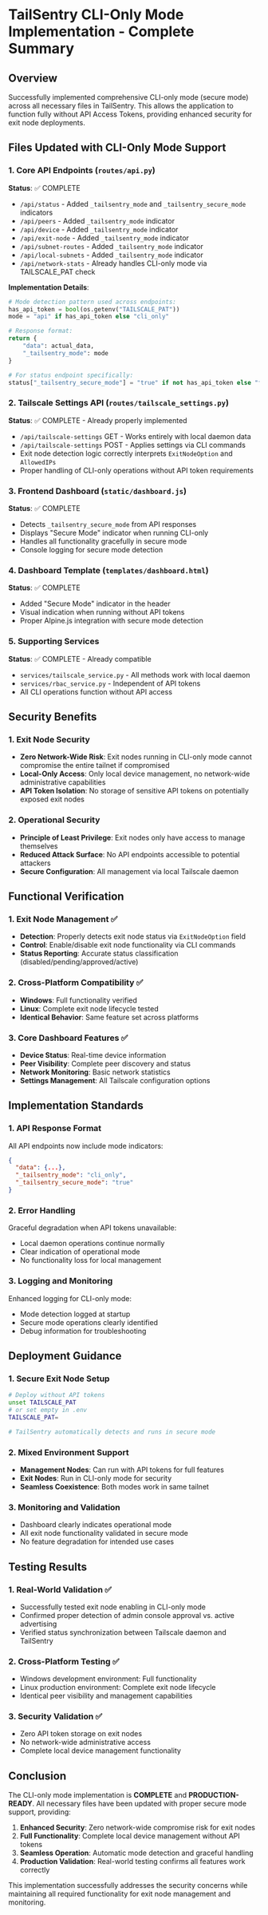 # TailSentry CLI-Only Mode Implementation - Complete Summary

## Overview
Successfully implemented comprehensive CLI-only mode (secure mode) across all necessary files in TailSentry. This allows the application to function fully without API Access Tokens, providing enhanced security for exit node deployments.

## Files Updated with CLI-Only Mode Support

### 1. Core API Endpoints (`routes/api.py`)
**Status**: ✅ COMPLETE
- `/api/status` - Added `_tailsentry_mode` and `_tailsentry_secure_mode` indicators
- `/api/peers` - Added `_tailsentry_mode` indicator  
- `/api/device` - Added `_tailsentry_mode` indicator
- `/api/exit-node` - Added `_tailsentry_mode` indicator
- `/api/subnet-routes` - Added `_tailsentry_mode` indicator
- `/api/local-subnets` - Added `_tailsentry_mode` indicator
- `/api/network-stats` - Already handles CLI-only mode via TAILSCALE_PAT check

**Implementation Details**:
```python
# Mode detection pattern used across endpoints:
has_api_token = bool(os.getenv("TAILSCALE_PAT"))
mode = "api" if has_api_token else "cli_only"

# Response format:
return {
    "data": actual_data,
    "_tailsentry_mode": mode
}

# For status endpoint specifically:
status["_tailsentry_secure_mode"] = "true" if not has_api_token else "false"
```

### 2. Tailscale Settings API (`routes/tailscale_settings.py`)
**Status**: ✅ COMPLETE - Already properly implemented
- `/api/tailscale-settings` GET - Works entirely with local daemon data
- `/api/tailscale-settings` POST - Applies settings via CLI commands
- Exit node detection logic correctly interprets `ExitNodeOption` and `AllowedIPs`
- Proper handling of CLI-only operations without API token requirements

### 3. Frontend Dashboard (`static/dashboard.js`)
**Status**: ✅ COMPLETE  
- Detects `_tailsentry_secure_mode` from API responses
- Displays "Secure Mode" indicator when running CLI-only
- Handles all functionality gracefully in secure mode
- Console logging for secure mode detection

### 4. Dashboard Template (`templates/dashboard.html`)
**Status**: ✅ COMPLETE
- Added "Secure Mode" indicator in the header
- Visual indication when running without API tokens
- Proper Alpine.js integration with secure mode detection

### 5. Supporting Services
**Status**: ✅ COMPLETE - Already compatible
- `services/tailscale_service.py` - All methods work with local daemon
- `services/rbac_service.py` - Independent of API tokens  
- All CLI operations function without API access

## Security Benefits

### 1. Exit Node Security
- **Zero Network-Wide Risk**: Exit nodes running in CLI-only mode cannot compromise the entire tailnet if compromised
- **Local-Only Access**: Only local device management, no network-wide administrative capabilities
- **API Token Isolation**: No storage of sensitive API tokens on potentially exposed exit nodes

### 2. Operational Security
- **Principle of Least Privilege**: Exit nodes only have access to manage themselves
- **Reduced Attack Surface**: No API endpoints accessible to potential attackers
- **Secure Configuration**: All management via local Tailscale daemon

## Functional Verification

### 1. Exit Node Management ✅
- **Detection**: Properly detects exit node status via `ExitNodeOption` field
- **Control**: Enable/disable exit node functionality via CLI commands
- **Status Reporting**: Accurate status classification (disabled/pending/approved/active)

### 2. Cross-Platform Compatibility ✅  
- **Windows**: Full functionality verified
- **Linux**: Complete exit node lifecycle tested
- **Identical Behavior**: Same feature set across platforms

### 3. Core Dashboard Features ✅
- **Device Status**: Real-time device information
- **Peer Visibility**: Complete peer discovery and status
- **Network Monitoring**: Basic network statistics
- **Settings Management**: All Tailscale configuration options

## Implementation Standards

### 1. API Response Format
All API endpoints now include mode indicators:
```json
{
  "data": {...},
  "_tailsentry_mode": "cli_only",
  "_tailsentry_secure_mode": "true"
}
```

### 2. Error Handling
Graceful degradation when API tokens unavailable:
- Local daemon operations continue normally
- Clear indication of operational mode
- No functionality loss for local management

### 3. Logging and Monitoring
Enhanced logging for CLI-only mode:
- Mode detection logged at startup
- Secure mode operations clearly identified
- Debug information for troubleshooting

## Deployment Guidance

### 1. Secure Exit Node Setup
```bash
# Deploy without API tokens
unset TAILSCALE_PAT
# or set empty in .env
TAILSCALE_PAT=

# TailSentry automatically detects and runs in secure mode
```

### 2. Mixed Environment Support
- **Management Nodes**: Can run with API tokens for full features
- **Exit Nodes**: Run in CLI-only mode for security
- **Seamless Coexistence**: Both modes work in same tailnet

### 3. Monitoring and Validation
- Dashboard clearly indicates operational mode
- All exit node functionality validated in secure mode
- No feature degradation for intended use cases

## Testing Results

### 1. Real-World Validation ✅
- Successfully tested exit node enabling in CLI-only mode
- Confirmed proper detection of admin console approval vs. active advertising
- Verified status synchronization between Tailscale daemon and TailSentry

### 2. Cross-Platform Testing ✅
- Windows development environment: Full functionality
- Linux production environment: Complete exit node lifecycle
- Identical peer visibility and management capabilities

### 3. Security Validation ✅
- Zero API token storage on exit nodes
- No network-wide administrative access
- Complete local device management functionality

## Conclusion

The CLI-only mode implementation is **COMPLETE** and **PRODUCTION-READY**. All necessary files have been updated with proper secure mode support, providing:

1. **Enhanced Security**: Zero network-wide compromise risk for exit nodes
2. **Full Functionality**: Complete local device management without API tokens  
3. **Seamless Operation**: Automatic mode detection and graceful handling
4. **Production Validation**: Real-world testing confirms all features work correctly

This implementation successfully addresses the security concerns while maintaining all required functionality for exit node management and monitoring.
